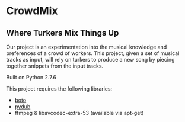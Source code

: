 # CrowdMix


## Where Turkers Mix Things Up

Our project is an experimentation into the musical knowledge and preferences of a crowd of workers. This project, given a set of musical tracks as input, will rely on turkers to produce a new song by piecing together snippets from the input tracks.


Built on Python 2.7.6

This project requires the following libraries:
+ [boto](https://github.com/boto/boto)
+ [pydub](https://github.com/jiaaro/pydub/)
+ ffmpeg & libavcodec-extra-53 (available via apt-get)
